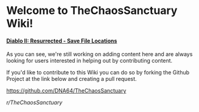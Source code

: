 # Welcome to TheChaosSanctuary Wiki!

#### [Diablo II: Resurrected - Save File Locations](https://www.reddit.com/r/TheChaosSanctuary/about/wiki/index/save_file_locations)



As you can see, we're still working on adding content here and are always looking for users interested in helping out by contributing content. 

If you'd like to contribute to this Wiki you can do so by forking the Github Project at the link below and creating a pull request.

https://github.com/DNA64/TheChaosSanctuary


*r/TheChaosSanctuary*
